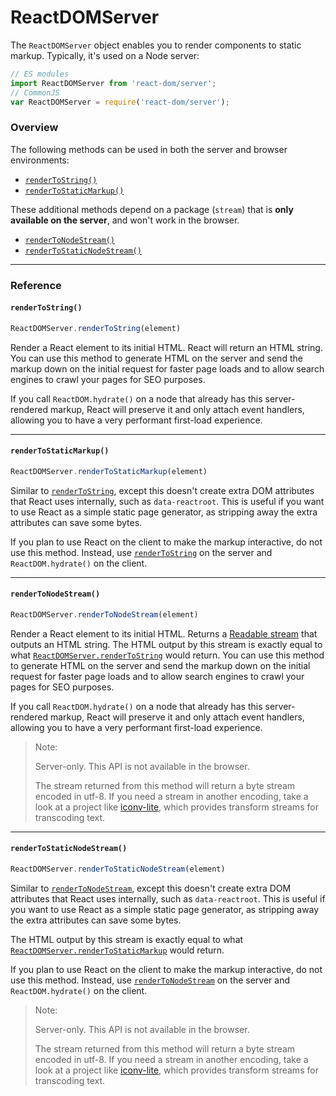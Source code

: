 # ReactDOMServer

The `ReactDOMServer` object enables you to render components to static markup. Typically, it's used on a Node server:

```js
// ES modules
import ReactDOMServer from 'react-dom/server';
// CommonJS
var ReactDOMServer = require('react-dom/server');
```

### Overview <a href="#overview" id="overview"></a>

The following methods can be used in both the server and browser environments:

* [`renderToString()`](broken-reference)
* [`renderToStaticMarkup()`](broken-reference)

These additional methods depend on a package (`stream`) that is **only available on the server**, and won't work in the browser.

* [`renderToNodeStream()`](broken-reference)
* [`renderToStaticNodeStream()`](broken-reference)

***

### Reference <a href="#reference" id="reference"></a>

#### `renderToString()` <a href="#rendertostring" id="rendertostring"></a>

```javascript
ReactDOMServer.renderToString(element)
```

Render a React element to its initial HTML. React will return an HTML string. You can use this method to generate HTML on the server and send the markup down on the initial request for faster page loads and to allow search engines to crawl your pages for SEO purposes.

If you call `ReactDOM.hydrate()` on a node that already has this server-rendered markup, React will preserve it and only attach event handlers, allowing you to have a very performant first-load experience.

***

#### `renderToStaticMarkup()` <a href="#rendertostaticmarkup" id="rendertostaticmarkup"></a>

```javascript
ReactDOMServer.renderToStaticMarkup(element)
```

Similar to [`renderToString`](broken-reference), except this doesn't create extra DOM attributes that React uses internally, such as `data-reactroot`. This is useful if you want to use React as a simple static page generator, as stripping away the extra attributes can save some bytes.

If you plan to use React on the client to make the markup interactive, do not use this method. Instead, use [`renderToString`](broken-reference) on the server and `ReactDOM.hydrate()` on the client.

***

#### `renderToNodeStream()` <a href="#rendertonodestream" id="rendertonodestream"></a>

```javascript
ReactDOMServer.renderToNodeStream(element)
```

Render a React element to its initial HTML. Returns a [Readable stream](https://nodejs.org/api/stream.html#stream\_readable\_streams) that outputs an HTML string. The HTML output by this stream is exactly equal to what [`ReactDOMServer.renderToString`](broken-reference) would return. You can use this method to generate HTML on the server and send the markup down on the initial request for faster page loads and to allow search engines to crawl your pages for SEO purposes.

If you call `ReactDOM.hydrate()` on a node that already has this server-rendered markup, React will preserve it and only attach event handlers, allowing you to have a very performant first-load experience.

> Note:
>
> Server-only. This API is not available in the browser.
>
> The stream returned from this method will return a byte stream encoded in utf-8. If you need a stream in another encoding, take a look at a project like [iconv-lite](https://www.npmjs.com/package/iconv-lite), which provides transform streams for transcoding text.

***

#### `renderToStaticNodeStream()` <a href="#rendertostaticnodestream" id="rendertostaticnodestream"></a>

```javascript
ReactDOMServer.renderToStaticNodeStream(element)
```

Similar to [`renderToNodeStream`](broken-reference), except this doesn't create extra DOM attributes that React uses internally, such as `data-reactroot`. This is useful if you want to use React as a simple static page generator, as stripping away the extra attributes can save some bytes.

The HTML output by this stream is exactly equal to what [`ReactDOMServer.renderToStaticMarkup`](broken-reference) would return.

If you plan to use React on the client to make the markup interactive, do not use this method. Instead, use [`renderToNodeStream`](broken-reference) on the server and `ReactDOM.hydrate()` on the client.

> Note:
>
> Server-only. This API is not available in the browser.
>
> The stream returned from this method will return a byte stream encoded in utf-8. If you need a stream in another encoding, take a look at a project like [iconv-lite](https://www.npmjs.com/package/iconv-lite), which provides transform streams for transcoding text.
